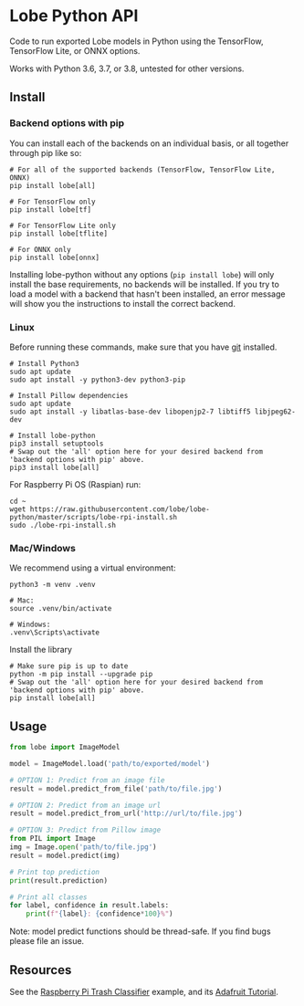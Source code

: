 # Lobe Python API
Code to run exported Lobe models in Python using the TensorFlow, TensorFlow Lite, or ONNX options.

Works with Python 3.6, 3.7, or 3.8, untested for other versions.

## Install
### Backend options with pip
You can install each of the backends on an individual basis, or all together through pip like so:
```shell
# For all of the supported backends (TensorFlow, TensorFlow Lite, ONNX)
pip install lobe[all]

# For TensorFlow only
pip install lobe[tf]

# For TensorFlow Lite only
pip install lobe[tflite]

# For ONNX only
pip install lobe[onnx]
```

Installing lobe-python without any options (`pip install lobe`) will only install the base requirements, no backends will be installed.
If you try to load a model with a backend that hasn't been installed, an error message will
show you the instructions to install the correct backend.

### Linux
Before running these commands, make sure that you have [git](https://git-scm.com/download/linux) installed.

```shell script
# Install Python3
sudo apt update
sudo apt install -y python3-dev python3-pip

# Install Pillow dependencies
sudo apt update
sudo apt install -y libatlas-base-dev libopenjp2-7 libtiff5 libjpeg62-dev

# Install lobe-python
pip3 install setuptools
# Swap out the 'all' option here for your desired backend from 'backend options with pip' above.
pip3 install lobe[all]
```

For Raspberry Pi OS (Raspian) run:
```shell script
cd ~
wget https://raw.githubusercontent.com/lobe/lobe-python/master/scripts/lobe-rpi-install.sh
sudo ./lobe-rpi-install.sh
```

### Mac/Windows
We recommend using a virtual environment:
```shell script
python3 -m venv .venv

# Mac:
source .venv/bin/activate

# Windows:
.venv\Scripts\activate
```
Install the library
```shell script
# Make sure pip is up to date
python -m pip install --upgrade pip
# Swap out the 'all' option here for your desired backend from 'backend options with pip' above.
pip install lobe[all]
```

## Usage
```python
from lobe import ImageModel

model = ImageModel.load('path/to/exported/model')

# OPTION 1: Predict from an image file
result = model.predict_from_file('path/to/file.jpg')

# OPTION 2: Predict from an image url
result = model.predict_from_url('http://url/to/file.jpg')

# OPTION 3: Predict from Pillow image
from PIL import Image
img = Image.open('path/to/file.jpg')
result = model.predict(img)

# Print top prediction
print(result.prediction)

# Print all classes
for label, confidence in result.labels:
    print(f"{label}: {confidence*100}%")

```
Note: model predict functions should be thread-safe. If you find bugs please file an issue.

## Resources

See the [Raspberry Pi Trash Classifier](https://github.com/microsoft/TrashClassifier) example, and its [Adafruit Tutorial](https://learn.adafruit.com/lobe-trash-classifier-machine-learning).
